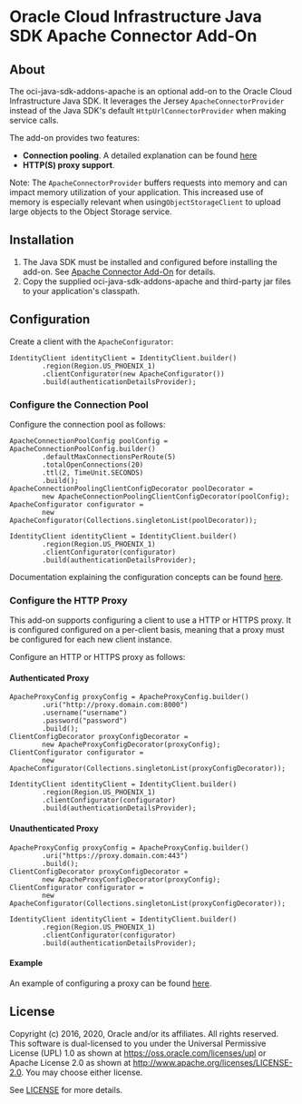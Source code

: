 # Oracle Cloud Infrastructure Java SDK Apache Connector Add-On

## About

The oci-java-sdk-addons-apache is an optional add-on to the Oracle Cloud Infrastructure Java SDK.  It leverages the Jersey `ApacheConnectorProvider` instead of the Java SDK's default `HttpUrlConnectorProvider` when making service calls.

The add-on provides two features:

* **Connection pooling**. A detailed explanation can be found [here](https://hc.apache.org/httpcomponents-client-ga/tutorial/html/connmgmt.html)
* **HTTP(S) proxy support**.

Note: The `ApacheConnectorProvider` buffers requests into memory and can impact memory utilization of your application.  This increased use of memory is especially relevant when using`ObjectStorageClient` to upload large objects to the Object Storage service.

## Installation
1. The Java SDK must be installed and configured before installing the add-on.  See [Apache Connector Add-On](https://docs.cloud.oracle.com/iaas/Content/API/SDKDocs/javasdkconfig.htm#apache) for details.
2. Copy the supplied oci-java-sdk-addons-apache and third-party jar files to your application's classpath.

## Configuration

Create a client with the ```ApacheConfigurator```:

	IdentityClient identityClient = IdentityClient.builder()
			.region(Region.US_PHOENIX_1)
			.clientConfigurator(new ApacheConfigurator())
			.build(authenticationDetailsProvider);

### Configure the Connection Pool

Configure the connection pool as follows:

	ApacheConnectionPoolConfig poolConfig = ApacheConnectionPoolConfig.builder()
			.defaultMaxConnectionsPerRoute(5) 
			.totalOpenConnections(20)
			.ttl(2, TimeUnit.SECONDS)
			.build();
	ApacheConnectionPoolingClientConfigDecorator poolDecorator =
			new ApacheConnectionPoolingClientConfigDecorator(poolConfig);
	ApacheConfigurator configurator = 
			new ApacheConfigurator(Collections.singletonList(poolDecorator));

	IdentityClient identityClient = IdentityClient.builder()
			.region(Region.US_PHOENIX_1)
			.clientConfigurator(configurator)
			.build(authenticationDetailsProvider);

Documentation explaining the configuration concepts can be found [here](https://hc.apache.org/httpcomponents-client-ga/tutorial/html/connmgmt.html).

### Configure the HTTP Proxy

This add-on supports configuring a client to use a HTTP or HTTPS proxy.  It is configured configured on a per-client basis, meaning that a proxy must be configured for each new client instance.

Configure an HTTP or HTTPS proxy as follows:

#### Authenticated Proxy

	ApacheProxyConfig proxyConfig = ApacheProxyConfig.builder()
			.uri("http://proxy.domain.com:8000")
			.username("username")
			.password("password")
			.build();
	ClientConfigDecorator proxyConfigDecorator =
			new ApacheProxyConfigDecorator(proxyConfig);
	ClientConfigurator configurator =
			new ApacheConfigurator(Collections.singletonList(proxyConfigDecorator));

	IdentityClient identityClient = IdentityClient.builder()
			.region(Region.US_PHOENIX_1)
			.clientConfigurator(configurator)
			.build(authenticationDetailsProvider);

#### Unauthenticated Proxy

	ApacheProxyConfig proxyConfig = ApacheProxyConfig.builder()
			.uri("https://proxy.domain.com:443")
			.build();
	ClientConfigDecorator proxyConfigDecorator =
			new ApacheProxyConfigDecorator(proxyConfig);
	ClientConfigurator configurator =
			new ApacheConfigurator(Collections.singletonList(proxyConfigDecorator));

	IdentityClient identityClient = IdentityClient.builder()
			.region(Region.US_PHOENIX_1)
			.clientConfigurator(configurator)
			.build(authenticationDetailsProvider);

#### Example
An example of configuring a proxy can be found [here](https://github.com/oracle/oci-java-sdk/tree/master/bmc-examples/src/main/java/HttpProxyExample.java).


## License
Copyright (c) 2016, 2020, Oracle and/or its affiliates.  All rights reserved.
This software is dual-licensed to you under the Universal Permissive License (UPL) 1.0 as shown at https://oss.oracle.com/licenses/upl
or Apache License 2.0 as shown at http://www.apache.org/licenses/LICENSE-2.0. You may choose either license.

See [LICENSE](../../LICENSE.txt) for more details.
